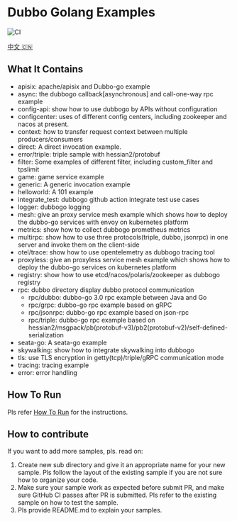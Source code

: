 # Dubbo Golang Examples

![CI](https://github.com/apache/dubbo-go-samples/workflows/CI/badge.svg)

[中文 🇨🇳](./README_CN.md)

## What It Contains

* apisix: apache/apisix and Dubbo-go example
* async: the dubbogo callback[asynchronous] and call-one-way rpc example
* config-api: show how to use dubbogo by APIs without configuration
* configcenter: uses of different config centers, including zookeeper and nacos at present.
* context: how to transfer request context between multiple producers/consumers
* direct: A direct invocation example.
* error/triple: triple sample with hessian2/protobuf
* filter: Some examples of different filter, including custom_filter and tpslimit
* game: game service example
* generic: A generic invocation example
* helloworld: A 101 example
* integrate_test: dubbogo github action integrate test use cases
* logger: dubbogo logging
* mesh: give an proxy service mesh example which shows how to deploy the dubbo-go services with envoy on kubernetes platform
* metrics: show how to collect dubbogo prometheus metrics
* multirpc: show how to use three protocols(triple, dubbo, jsonrpc) in one server and invoke them on the client-side
* otel/trace: show how to use opentelemetry as dubbogo tracing tool
* proxyless: give an proxyless service mesh example which shows how to deploy the dubbo-go services on kubernetes platform
* registry: show how to use etcd/nacos/polaris/zookeeper as dubbogo registry
* rpc: dubbo directory display dubbo protocol communication
  * rpc/dubbo: dubbo-go 3.0 rpc example between Java and Go
  * rpc/grpc: dubbo-go rpc example based on gRPC
  * rpc/jsonrpc: dubbo-go rpc example based on json-rpc
  * rpc/triple: dubbo-go rpc example based on hessian2/msgpack/pb(protobuf-v3)/pb2(protobuf-v2)/self-defined-serialization
* seata-go: A seata-go example
* skywalking: show how to integrate skywalking into dubbogo
* tls: use TLS encryption in getty(tcp)/triple/gRPC communication mode
* tracing: tracing example
* error: error handling

## How To Run

Pls refer [How To Run](HOWTO.md) for the instructions.

## How to contribute

If you want to add more samples, pls. read on:

1. Create new sub directory and give it an appropriate name for your new sample. Pls follow the layout of the existing sample if you are not sure how to organize your code.
2. Make sure your sample work as expected before submit PR, and make sure GitHub CI passes after PR is submitted. Pls refer to the existing sample on how to test the sample.
3. Pls provide README.md to explain your samples.
